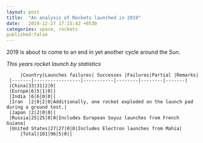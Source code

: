 ```yaml
---
layout: post 
title:  "An analysis of Rockets launched in 2019"
date:   2019-12-27 17:15:42 +0530
categories: space, rockets
published:false
---
```


2019 is about to come to an end in yet another cycle around the Sun.

*This years rocket launch by statistics*

						
         |Country|Launches failures| Successes |Failures|Partial |Remarks|
	 |-------|-----------------|-----------|--------|--------|-------|				  	
	 |China|33|31|2|0|	
	 |Europe|6|5|1|0||
	 |India	|6|6|0|0||
	 |Iran	|2|0|2|0|Additionally, one rocket exploded on the launch pad during a ground test.|
	 |Japan	|2|2|0|0||
	 |Russia|25|25|0|0|Includes European Soyuz launches from French Guiana|
	 |United States|27|27|0|0|Includes Electron launches from Mahia|
         |Total|101|96|5|0||	


